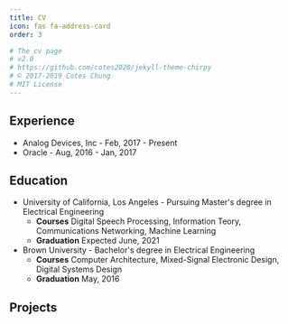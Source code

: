```yaml
---
title: CV
icon: fas fa-address-card
order: 3 

# The cv page
# v2.0
# https://github.com/cotes2020/jekyll-theme-chirpy
# © 2017-2019 Cotes Chung
# MIT License
---
```


## Experience
- Analog Devices, Inc - Feb, 2017 - Present
- Oracle - Aug, 2016 - Jan, 2017

## Education
- University of California, Los Angeles - Pursuing Master's degree in Electrical Engineering 
  - **Courses** Digital Speech Processing, Information Teory, Communications Networking, Machine Learning
  - **Graduation** Expected June, 2021
- Brown University - Bachelor's degree in Electrical Engineering 
  - **Courses** Computer Architecture, Mixed-Signal Electronic Design, Digital Systems Design
  - **Graduation** May, 2016
  
## Projects

